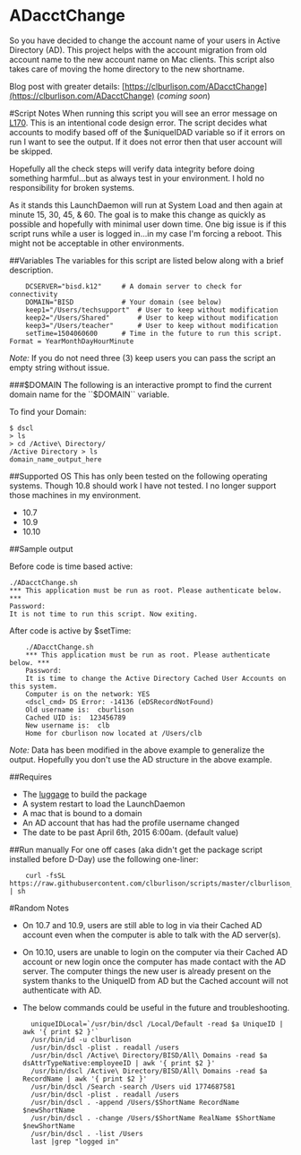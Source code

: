 ADacctChange
===

So you have decided to change the account name of your users in Active Directory (AD). This project helps with the account migration from old account name to the new account name on Mac clients. This script also takes care of moving the home directory to the new shortname.

Blog post with greater details: [https://clburlison.com/ADacctChange](https://clburlison.com/ADacctChange) (_coming soon_)

#Script Notes
When running this script you will see an error message on [L170](./ADacctChange.sh#L170). This is an intentional code design error. The script decides what accounts to modify based off of the $uniqueIDAD variable so if it errors on run I want to see the output. If it does not error then that user account will be skipped.

Hopefully all the check steps will verify data integrity before doing something harmful...but as always test in your environment.
I hold no responsibility for broken systems.

As it stands this LaunchDaemon will run at System Load and then again at minute 15, 30, 45, & 60. The goal is to make this change as quickly as possible and hopefully with minimal user down time. One big issue is if this script runs while a user is logged in...in my case I'm forcing a reboot. This might not be acceptable in other environments.

##Variables
The variables for this script are listed below along with a brief description. 

		DCSERVER="bisd.k12"		# A domain server to check for connectivity
		DOMAIN="BISD			# Your domain (see below)
		keep1="/Users/techsupport"	# User to keep without modification
		keep2="/Users/Shared"		# User to keep without modification
		keep3="/Users/teacher"		# User to keep without modification
		setTime=1504060600		# Time in the future to run this script. Format = YearMonthDayHourMinute

_Note:_ If you do not need three (3) keep users you can pass the script an empty string without issue.

###$DOMAIN
The following is an interactive prompt to find the current domain name for the ``$DOMAIN`` variable.

To find your Domain:

	$ dscl
	> ls
	> cd /Active\ Directory/
	/Active Directory > ls
	domain_name_output_here

##Supported OS
This has only been tested on the following operating systems. Though 10.8 should work I have not tested. I no longer support those machines in my environment.

* 10.7
* 10.9
* 10.10 

##Sample output

Before code is time based active:

	./ADacctChange.sh 
	*** This application must be run as root. Please authenticate below. ***
	Password:
	It is not time to run this script. Now exiting.


After code is active by $setTime:

		./ADacctChange.sh 
		*** This application must be run as root. Please authenticate below. ***
		Password:
		It is time to change the Active Directory Cached User Accounts on this system.
		Computer is on the network: YES
		<dscl_cmd> DS Error: -14136 (eDSRecordNotFound)
		Old username is:  cburlison
		Cached UID is:  123456789
		New username is:  clb
		Home for cburlison now located at /Users/clb

_Note:_ Data has been modified in the above example to generalize the output. Hopefully you don't use the AD structure in the above example.

##Requires

* The [luggage](https://github.com/unixorn/luggage) to build the package
* A system restart to load the LaunchDaemon
* A mac that is bound to a domain
* An AD account that has had the profile username changed
* The date to be past April 6th, 2015 6:00am. (default value)


##Run manually
For one off cases (aka didn't get the package script installed before D-Day) use the following one-liner:

		curl -fsSL https://raw.githubusercontent.com/clburlison/scripts/master/clburlison_scripts/ADacctChange/ADacctChange.sh | sh


#Random Notes
* On 10.7 and 10.9, users are still able to log in via their Cached AD account even when the computer is able to talk with the AD server(s).
* On 10.10, users are unable to login on the computer via their Cached AD account or new login once the computer has made contact with the AD server. The computer things the new user is already present on the system thanks to the UniqueID from AD but the Cached account will not authenticate with AD.
* The below commands could be useful in the future and troubleshooting.	
	
		uniqueIDLocal=`/usr/bin/dscl /Local/Default -read $a UniqueID | awk '{ print $2 }'`
		/usr/bin/id -u clburlison
		/usr/bin/dscl -plist . readall /users 
		/usr/bin/dscl /Active\ Directory/BISD/All\ Domains -read $a dsAttrTypeNative:employeeID | awk '{ print $2 }'
		/usr/bin/dscl /Active\ Directory/BISD/All\ Domains -read $a RecordName | awk '{ print $2 }'
		/usr/bin/dscl /Search -search /Users uid 1774687581
		/usr/bin/dscl -plist . readall /users
		/usr/bin/dscl . -append /Users/$ShortName RecordName $newShortName
		/usr/bin/dscl . -change /Users/$ShortName RealName $ShortName $newShortName
		/usr/bin/dscl . -list /Users
		last |grep "logged in"
